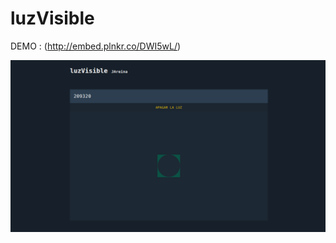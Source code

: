 # luzVisible

DEMO : (http://embed.plnkr.co/DWI5wL/)

![Alt text](https://github.com/JAreina/luzVisible/blob/master/linterna.png)
